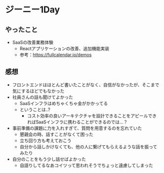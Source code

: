 # ジーニー1Day

## やったこと
- SaaSの改善業務体験
  - Reactアプリケーションの改善、追加機能実装
  - 参考：https://fullcalendar.io/demos

## 感想
- フロントエンドはほとんど書いたことがなく、自信がなかったが、そこまで気にするほどでもなかった
- 社員さんの話も聞けてよかった
  - SaaSインフラはめちゃくちゃ金がかかってる
  - ということは..?
    - コスト効率の良いアーキテクチャを設計できることをアピールできればSaaSインフラに携わることができるのでは...？
- 事前準備の課題に力を入れすぎて、質問を用意するのを忘れていた
  - 懇親会の時、話すことがなくて困った
  - 立ち回り方も考えておこう
  - 自分から話しかけなくても、他の人に繋げてもらえるような話を振ってみたり
- 自分のことをもう少し話せばよかった
  - 自語りしてるなあコイツって思われそうでちょっと遠慮してしまった
